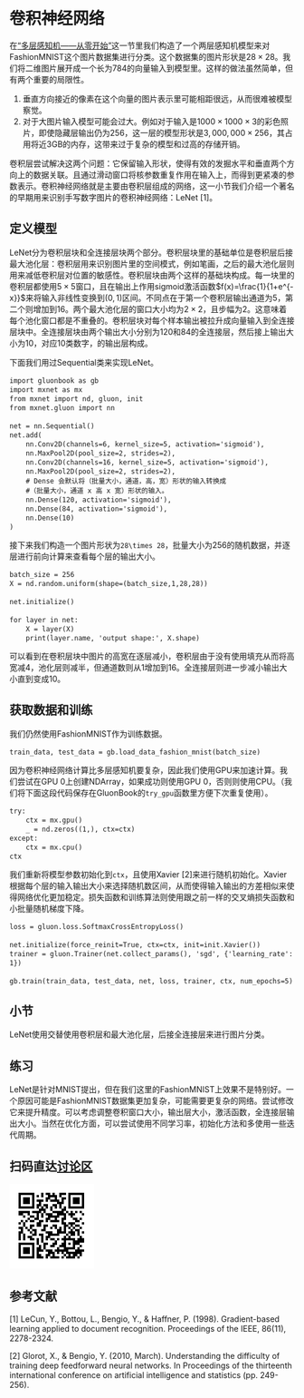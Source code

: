 # 卷积神经网络

在[“多层感知机——从零开始”](../chapter_supervised-learning/mlp-scratch.md)这一节里我们构造了一个两层感知机模型来对FashionMNIST这个图片数据集进行分类。这个数据集的图片形状是$28\times 28$。我们将二维图片展开成一个长为784的向量输入到模型里。这样的做法虽然简单，但有两个重要的局限性。

1. 垂直方向接近的像素在这个向量的图片表示里可能相距很远，从而很难被模型察觉。
2. 对于大图片输入模型可能会过大。例如对于输入是$1000 \times 1000\times3$的彩色照片，即使隐藏层输出仍为256，这一层的模型形状是$3,000,000\times 256$，其占用将近3GB的内存，这带来过于复杂的模型和过高的存储开销。

卷积层尝试解决这两个问题：它保留输入形状，使得有效的发掘水平和垂直两个方向上的数据关联。且通过滑动窗口将核参数重复作用在输入上，而得到更紧凑的参数表示。卷积神经网络就是主要由卷积层组成的网络，这一小节我们介绍一个著名的早期用来识别手写数字图片的卷积神经网络：LeNet [1]。

## 定义模型

LeNet分为卷积层块和全连接层块两个部分。卷积层块里的基础单位是卷积层后接最大池化层：卷积层用来识别图片里的空间模式，例如笔画，之后的最大池化层则用来减低卷积层对位置的敏感性。卷积层块由两个这样的基础块构成。每一块里的卷积层都使用$5\times 5$窗口，且在输出上作用sigmoid激活函数$f(x)=\frac{1}{1+e^{-x}}$来将输入非线性变换到$(0,1)$区间。不同点在于第一个卷积层输出通道为5，第二个则增加到16。两个最大池化层的窗口大小均为$2\times 2$，且步幅为2。这意味着每个池化窗口都是不重叠的。卷积层块对每个样本输出被拉升成向量输入到全连接层块中。全连接层块由两个输出大小分别为120和84的全连接层，然后接上输出大小为10，对应10类数字，的输出层构成。

下面我们用过Sequential类来实现LeNet。

```{.python .input}
import gluonbook as gb
import mxnet as mx
from mxnet import nd, gluon, init
from mxnet.gluon import nn

net = nn.Sequential()
net.add(
    nn.Conv2D(channels=6, kernel_size=5, activation='sigmoid'),
    nn.MaxPool2D(pool_size=2, strides=2),
    nn.Conv2D(channels=16, kernel_size=5, activation='sigmoid'),
    nn.MaxPool2D(pool_size=2, strides=2),
    # Dense 会默认将（批量大小，通道，高，宽）形状的输入转换成
    #（批量大小，通道 x 高 x 宽）形状的输入。
    nn.Dense(120, activation='sigmoid'),
    nn.Dense(84, activation='sigmoid'),
    nn.Dense(10)
)
```

接下来我们构造一个图片形状为`28\times 28`，批量大小为256的随机数据，并逐层进行前向计算来查看每个层的输出大小。

```{.python .input}
batch_size = 256
X = nd.random.uniform(shape=(batch_size,1,28,28))

net.initialize()

for layer in net:
    X = layer(X)
    print(layer.name, 'output shape:', X.shape)
```

可以看到在卷积层块中图片的高宽在逐层减小，卷积层由于没有使用填充从而将高宽减4，池化层则减半，但通道数则从1增加到16。全连接层则进一步减小输出大小直到变成10。

## 获取数据和训练


我们仍然使用FashionMNIST作为训练数据。

```{.python .input}
train_data, test_data = gb.load_data_fashion_mnist(batch_size)
```

因为卷积神经网络计算比多层感知机要复杂，因此我们使用GPU来加速计算。我们尝试在GPU 0上创建NDArray，如果成功则使用GPU 0，否则则使用CPU。（我们将下面这段代码保存在GluonBook的`try_gpu`函数里方便下次重复使用）。

```{.python .input}
try:
    ctx = mx.gpu()
    _ = nd.zeros((1,), ctx=ctx)
except:
    ctx = mx.cpu()
ctx
```

我们重新将模型参数初始化到`ctx`，且使用Xavier [2]来进行随机初始化。Xavier根据每个层的输入输出大小来选择随机数区间，从而使得输入输出的方差相似来使得网络优化更加稳定。损失函数和训练算法则使用跟之前一样的交叉熵损失函数和小批量随机梯度下降。

```{.python .input}
loss = gluon.loss.SoftmaxCrossEntropyLoss()

net.initialize(force_reinit=True, ctx=ctx, init=init.Xavier())
trainer = gluon.Trainer(net.collect_params(), 'sgd', {'learning_rate': 1})

gb.train(train_data, test_data, net, loss, trainer, ctx, num_epochs=5)
```

## 小节

LeNet使用交替使用卷积层和最大池化层，后接全连接层来进行图片分类。

## 练习

LeNet是针对MNIST提出，但在我们这里的FashionMNIST上效果不是特别好。一个原因可能是FashionMNIST数据集更加复杂，可能需要更复杂的网络。尝试修改它来提升精度。可以考虑调整卷积窗口大小，输出层大小，激活函数，全连接层输出大小。当然在优化方面，可以尝试使用不同学习率，初始化方法和多使用一些迭代周期。

## 扫码直达[讨论区](https://discuss.gluon.ai/t/topic/737)

![](../img/qr_cnn-gluon.svg)

## 参考文献

[1] LeCun, Y., Bottou, L., Bengio, Y., & Haffner, P. (1998). Gradient-based learning applied to document recognition. Proceedings of the IEEE, 86(11), 2278-2324.

[2] Glorot, X., & Bengio, Y. (2010, March). Understanding the difficulty of training deep feedforward neural networks. In Proceedings of the thirteenth international conference on artificial intelligence and statistics (pp. 249-256).

